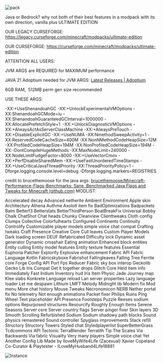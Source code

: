 ![pack](https://github.com/AcenTan/Ultimate-Edition/assets/157233954/807c6bd1-3370-4044-8481-13d5dac35a19)

Java or Bedrock? why not both of their best features in a modpack with its own direction, vanilla plus ULTIMATE EDITION

OUR LEGACY CURSEFORGE: https://legacy.curseforge.com/minecraft/modpacks/ultimate-edition

OUR CURSEFORGE: https://curseforge.com/minecraft/modpacks/ultimate-edition

ATTENTION ALL USERS:


JVM ARGS are REQUIRED for MAXIMUM performance

JAVA 21 Adoptium needed for JVM ARGS: [Latest Releases | Adoptium](https://adoptium.net/temurin/releases/)


6GB RAM,  512MB perm gen size recommended

USE THESE ARGS:

-XX:+UseShenandoahGC -XX:+UnlockExperimentalVMOptions -XX:ShenandoahGCMode=iu -XX:ShenandoahGuaranteedGCInterval=1000000 -XX:AllocatePrefetchStyle=1  -XX:+UnlockDiagnosticVMOptions -XX:+AlwaysActAsServerClassMachine -XX:+AlwaysPreTouch -XX:+DisableExplicitGC -XX:+UseNUMA -XX:NmethodSweepActivity=1 -XX:ReservedCodeCacheSize=400M -XX:NonNMethodCodeHeapSize=12M -XX:ProfiledCodeHeapSize=194M -XX:NonProfiledCodeHeapSize=194M -XX:-DontCompileHugeMethods -XX:MaxNodeLimit=240000 -XX:NodeLimitFudgeFactor=8000 -XX:+UseVectorCmov -XX:+PerfDisableSharedMem -XX:+UseFastUnorderedTimeStamps -XX:+UseCriticalJavaThreadPriority -XX:ThreadPriorityPolicy=1 -Dforge.logging.console.level=debug -Dforge.logging.markers=REGISTRIES

credit to brucethemoose for the java args: [brucethemoose/Minecraft-Performance-Flags-Benchmarks: Sane, Benchmarked Java Flags and Tweaks for Minecraft (github.com)](https://github.com/brucethemoose/Minecraft-Performance-Flags-Benchmarks)
MODLIST:


Accelerated decay
Advanced netherite
Ambient Environment
Apple skin
Architectury
Athena
Authme
Axolotl item fix
BadOptimizations
Badpackets
Balm
Betterf3
Betterstats
BetterThirdPerson
BoatBreakFix Universal
Bobby
Chalk
ChatShot
Chat heads
Chunky
Cleanview
Clienttweaks
Cloth config
Clumps
Collective
Colorfulhearts
Configured
Continents
Continuity
Controlify
Customizable player models simple voice chat compat
Crafting tweaks
Craft Presence
Creative Core
Cull leaves
Custom Player Models
Dark loading screen
DEUF Refabricated
Difficulty lock
Dynamic asset generator
Dynamic crosshair
Eating animation
Enhanced block entities
Entity culling
Entity model features
Entity texture features
Essential
Euphoria Patcher
Explorify
Explosive enhancement
Fabric API
Fabric Language Kotlin
Fabricskyboxe
Fabrishot
Fallingleaves
Falling Tree
Ferrite core
Forge Config API Port
Fps Reducer
Fabric sky box interop
Geckolib
Gecko Lib Iris Compat
Get it together drops
Glitch Core
Held item info
Immediately Fast
Indium
Inventory hud
Iris
Item Physic
Jade
Journey map
Klee slabs
Konkrete
Language reload
Lan server properties
Lazy language loader
Let me despawn
Lithium
LMFT
Melody
Midnight lib
Modern fix
Mod menu
More chat history
Mouse Tweaks
Necronomicon
NERB
Nether portal fix
No telemetry
Not enough animations
Packet fixer
Philips Ruins
Ping Wheel
Text placeholder API
Presence Footsteps
Puzzle
Reeses sodium options
Repurposed structures
Resourcify
Roughly Enough Items
Serene Seasons
Server core
Server country flags
Server pinger fixer
Skin layers 3D
Smooth Scrolling Refurbished
Sodium
Sodium shadowy path blocks
Sound physics remastered
Sound controller
Spyglass improvements
Stack refill
Structory
Structory Towers
Styled chat
Styledplayerlist
SuperBetterGrass
Tcdcommons API
Tectonic
TerraBlender
Terralith
Tip The Scales
Via Backwards
Via fabric
Visuality
Very many players
Simple voice chat
Yet Another Config Lib
Made by IloveMyWife4Life (Zacexual) Xavier Copeland
Co-Curator & Playtester - ILoveMyHusband4Life18881

![Instance](https://github.com/AcenTan/Ultimate-Edition/assets/157233954/df006986-982e-4a64-b157-3cc46e00de14)

